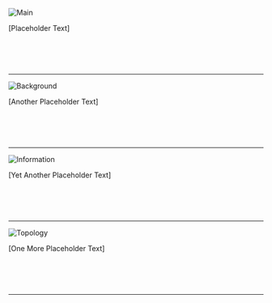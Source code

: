 ![Main](https://github.com/user-attachments/assets/f701560d-e656-4fc2-9c5e-42bb334e7f7c)
<p> [Placeholder Text]
  <br>
  <br>
  <br>
  <br>
  <br>
</p>

---
![Background](https://github.com/user-attachments/assets/28b91dfe-682f-46a1-ac2c-0deaad3c3e84)
<p> [Another Placeholder Text]
  <br>
  <br>
  <br>
  <br>
  <br>
</p>

---
![Information](https://github.com/user-attachments/assets/322ca459-ffa6-4d9b-977a-0f8b18166b87)
<p> [Yet Another Placeholder Text]
  <br>
  <br>
  <br>
  <br>
  <br>
</p>

---
![Topology](https://github.com/user-attachments/assets/636cfb03-11a5-438e-8a84-139619cd6de1)
<p> [One More Placeholder Text]
  <br>
  <br>
  <br>
  <br>
  <br>
</p>

---
